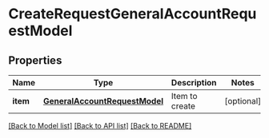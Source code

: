 # CreateRequestGeneralAccountRequestModel

## Properties
Name | Type | Description | Notes
------------ | ------------- | ------------- | -------------
**item** | [**GeneralAccountRequestModel**](GeneralAccountRequestModel.md) | Item to create | [optional] 

[[Back to Model list]](../README.md#documentation-for-models) [[Back to API list]](../README.md#documentation-for-api-endpoints) [[Back to README]](../README.md)


